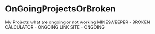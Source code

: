 # OnGoingProjectsOrBroken
My Projects what are ongoing or not working
MINESWEEPER - BROKEN
CALCULATOR - ONGOING
LINK SITE - ONGOING
